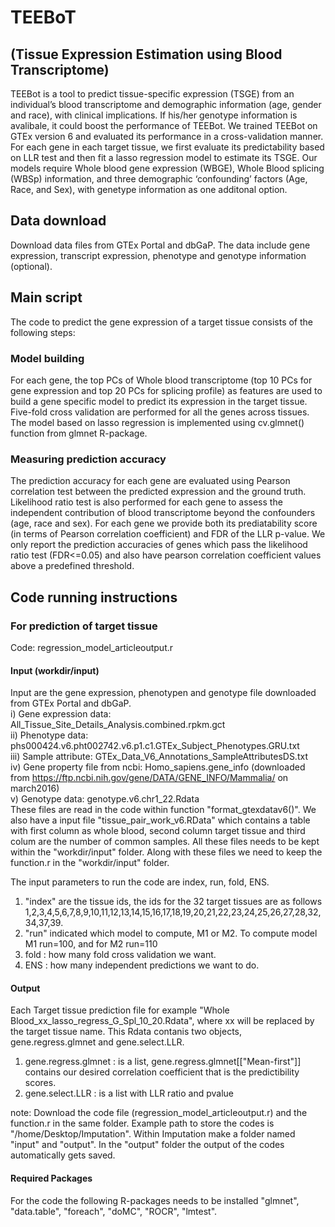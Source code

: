 # TEEBoT 
## (Tissue Expression Estimation using Blood Transcriptome)

TEEBot is a tool to predict tissue-specific expression (TSGE) from an individual’s blood transcriptome and demographic 
information (age, gender and race), with clinical implications. If his/her genotype information is avalibale, it could boost the performance of TEEBot. 
We trained TEEBot on GTEx version 6 and evaluated its performance in a cross-validation manner. For each gene in each target tissue, we first evaluate its predictability based on LLR test and then fit a lasso regression model to estimate its TSGE. Our models require Whole blood gene expression (WBGE), Whole Blood splicing (WBSp) information, and three demographic ‘confounding’ factors (Age, Race, and Sex), with genetype information as one additonal option. 

## Data download
Download data files from GTEx Portal and dbGaP. The data include gene expression, transcript expression, phenotype and genotype information (optional).

## Main script
The code to predict the gene expression of a target tissue consists of the following steps:

### Model building 
For each gene, the top PCs of Whole blood transcriptome (top 10 PCs for gene expression and top 20 PCs for splicing profile) as features are used to build a gene specific model to predict its expression in the target tissue. Five-fold cross validation are performed for all the genes across tissues. The model based on lasso regression is implemented using cv.glmnet() function from glmnet R-package.

### Measuring prediction accuracy 
The prediction accuracy for each gene are evaluated using Pearson correlation test between the predicted expression and the ground truth. Likelihood ratio test 
is also performed for each gene to assess the independent contribution of blood transcriptome beyond the 
confounders (age, race and sex). For each gene we provide both its prediatability score (in terms of Pearson correlation coefficient)
and FDR of the LLR p-value. We only report the prediction accuracies of genes which pass the likelihood ratio 
test (FDR<=0.05) and also have pearson correlation coefficient values above a predefined threshold. 


## Code running instructions
### For prediction of target tissue
Code: regression_model_articleoutput.r 

#### Input (workdir/input)
Input are the gene expression, phenotypen and genotype file downloaded from GTEx Portal and dbGaP. \
i) Gene expression data: All_Tissue_Site_Details_Analysis.combined.rpkm.gct \
ii) Phenotype data: phs000424.v6.pht002742.v6.p1.c1.GTEx_Subject_Phenotypes.GRU.txt \
iii) Sample attribute: GTEx_Data_V6_Annotations_SampleAttributesDS.txt \
iv) Gene property file from ncbi: Homo_sapiens.gene_info (downloaded from https://ftp.ncbi.nih.gov/gene/DATA/GENE_INFO/Mammalia/  on march2016) \
v) Genotype data: genotype.v6.chr1_22.Rdata \
These files are read in the code within function "format_gtexdatav6()".
 We also have a input file "tissue_pair_work_v6.RData" which contains a table with first column 
 as whole blood, second column target tissue and third colum are the number of common samples. 
All these files needs to be kept within the "workdir/input" folder. Along with these files we need to keep the function.r in the "workdir/input" folder.

The input parameters to run the code are index, run, fold, ENS. 
1) "index" are the tissue ids, the ids for the 32 target tissues are as follows 1,2,3,4,5,6,7,8,9,10,11,12,13,14,15,16,17,18,19,20,21,22,23,24,25,26,27,28,32,34,37,39. 
2) "run" indicated which model to compute, M1 or M2. To compute model M1 run=100, and for M2 run=110
3) fold : how many fold cross validation we want.
4) ENS : how many independent predictions we want to do.

#### Output
Each Target tissue prediction file for example "Whole Blood_xx_lasso_regress_G_Spl_10_20.Rdata", 
        where xx will be replaced by the target tissue name. 
This Rdata contanis two objects, gene.regress.glmnet and gene.select.LLR.
1) gene.regress.glmnet : is a list, gene.regress.glmnet[["Mean-first"]] contains our desired correlation coefficient 
that is the predictibility scores.
2) gene.select.LLR : is a list with LLR ratio and pvalue

note: Download the code file (regression_model_articleoutput.r) and the function.r in the same folder. Example path to store the
codes is "/home/Desktop/Imputation". Within Imputation make a folder named "input" and "output". In the "output" folder the output of the codes automatically gets saved.

#### Required Packages
For the code the following R-packages needs to be installed 
"glmnet", "data.table", "foreach", "doMC", "ROCR", "lmtest".
